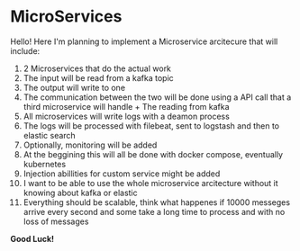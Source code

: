 # MicroServices
Hello! Here I'm planning to implement a Microservice arcitecure that will include:
1. 2 Microservices that do the actual work
2. The input will be read from a kafka topic
3. The output will write to one
4. The communication between the two will be done using a API call that a third microservice will handle + The reading from kafka
5. All microservices will write logs with a deamon process
6. The logs will be processed with filebeat, sent to logstash and then to elastic search
7. Optionally, monitoring will be added
8. At the beggining this will all be done with docker compose, eventually kubernetes
9. Injection abillities for custom service might be added 
10. I want to be able to use the whole microservice arcitecture without it knowing about kafka or elastic
11. Everything should be scalable, think what happenes if 10000 messeges arrive every second and some take a long time to process and with no loss of messages

**Good Luck!**

